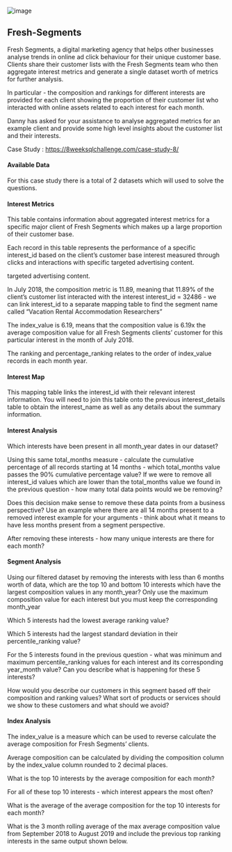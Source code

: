 ![image](https://github.com/Pelummy11/Fresh-Segments/assets/47598173/8ef6ffeb-3b1b-4f0e-9ca6-52083f21a2ff)


## Fresh-Segments
Fresh Segments, a digital marketing agency that helps other businesses analyse trends in online ad click behaviour for their unique customer base.
Clients share their customer lists with the Fresh Segments team who then aggregate interest metrics and generate a single dataset worth of metrics for further analysis.

In particular - the composition and rankings for different interests are provided for each client showing the proportion of their customer list who interacted with online assets related to each interest for each month.

Danny has asked for your assistance to analyse aggregated metrics for an example client and provide some high level insights about the customer list and their interests.

Case Study : https://8weeksqlchallenge.com/case-study-8/

#### Available Data
For this case study there is a total of 2 datasets which will used to solve the questions.

#### Interest Metrics
This table contains information about aggregated interest metrics for a specific major client of Fresh Segments which makes up a large proportion of their customer base.

Each record in this table represents the performance of a specific interest_id based on the client’s customer base interest measured through clicks and interactions with specific targeted advertising content.

targeted advertising content.

In July 2018, the composition metric is 11.89, meaning that 11.89% of the client’s customer list interacted with the interest interest_id = 32486 - we can link interest_id to a separate mapping table to find the segment name called “Vacation Rental Accommodation Researchers”

The index_value is 6.19, means that the composition value is 6.19x the average composition value for all Fresh Segments clients’ customer for this particular interest in the month of July 2018.

The ranking and percentage_ranking relates to the order of index_value records in each month year.

#### Interest Map
This mapping table links the interest_id with their relevant interest information. You will need to join this table onto the previous interest_details table to obtain the interest_name as well as any details about the summary information.

#### Interest Analysis
Which interests have been present in all month_year dates in our dataset?

Using this same total_months measure - calculate the cumulative percentage of all records starting at 14 months - which total_months value passes the 90% cumulative percentage value?
If we were to remove all interest_id values which are lower than the total_months value we found in the previous question - how many total data points would we be removing?

Does this decision make sense to remove these data points from a business perspective? Use an example where there are all 14 months present to a removed interest example for your arguments - think about what it means to have less months present from a segment perspective.

After removing these interests - how many unique interests are there for each month?

#### Segment Analysis
Using our filtered dataset by removing the interests with less than 6 months worth of data, which are the top 10 and bottom 10 interests which have the largest composition values in any month_year? Only use the maximum composition value for each interest but you must keep the corresponding month_year

Which 5 interests had the lowest average ranking value?

Which 5 interests had the largest standard deviation in their percentile_ranking value?

For the 5 interests found in the previous question - what was minimum and maximum percentile_ranking values for each interest and its corresponding year_month value? Can you describe what is happening for these 5 interests?

How would you describe our customers in this segment based off their composition and ranking values? What sort of products or services should we show to these customers and what should we avoid?

#### Index Analysis
The index_value is a measure which can be used to reverse calculate the average composition for Fresh Segments’ clients.

Average composition can be calculated by dividing the composition column by the index_value column rounded to 2 decimal places.

What is the top 10 interests by the average composition for each month?

For all of these top 10 interests - which interest appears the most often?

What is the average of the average composition for the top 10 interests for each month?

What is the 3 month rolling average of the max average composition value from September 2018 to August 2019 and include the previous top ranking interests in the same output shown below.
